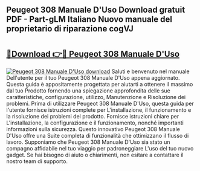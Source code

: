 ## Peugeot 308 Manuale D'Uso Download gratuit PDF - Part-gLM Italiano Nuovo manuale del proprietario di riparazione cogVJ

# <h2><a href="http://dfacw19.blite.top/?on=Peugeot+308+Manuale+D%27Uso">🔗Download 👉🔴 Peugeot 308 Manuale D'Uso</a></h2>

[![Peugeot 308 Manuale D'Uso download](https://i.imgur.com/lujVjoI.png)](http://dfacw19.blite.top/?on=Peugeot+308+Manuale+D%27Uso)
Saluti e benvenuto nel manuale Dell'utente per il tuo Peugeot 308 Manuale D'Uso appena aggiornato. Questa guida è appositamente progettata per aiutarti a ottenere il massimo dal tuo Prodotto fornendo una spiegazione approfondita delle sue caratteristiche, configurazione, utilizzo, Manutenzione e Risoluzione dei problemi. Prima di utilizzare Peugeot 308 Manuale D'Uso, questa guida per l'utente fornisce istruzioni complete per L'installazione, il funzionamento e la risoluzione dei problemi del prodotto. Fornisce istruzioni chiare per L'installazione, la configurazione e il funzionamento, nonché importanti informazioni sulla sicurezza. Questo innovativo Peugeot 308 Manuale D'Uso offre una Suite completa di funzionalità che ottimizzano il flusso di lavoro. Supponiamo che Peugeot 308 Manuale D'Uso sia stato un compagno affidabile nel tuo viaggio per padroneggiare L'uso del tuo nuovo gadget. Se hai bisogno di aiuto o chiarimenti, non esitare a contattare il nostro team di supporto.
